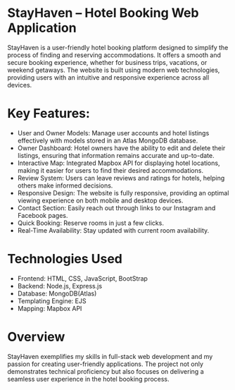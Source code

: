 # StayHaven – Hotel Booking Web Application

StayHaven is a user-friendly hotel booking platform designed to simplify the process of finding and reserving accommodations. It offers a smooth and secure booking experience, whether for business trips, vacations, or weekend getaways. The website is built using modern web technologies, providing users with an intuitive and responsive experience across all devices.

# Key Features:
- User and Owner Models: Manage user accounts and hotel listings effectively with models stored in an Atlas MongoDB database.
- Owner Dashboard: Hotel owners have the ability to edit and delete their listings, ensuring that information remains accurate and up-to-date.
- Interactive Map: Integrated Mapbox API for displaying hotel locations, making it easier for users to find their desired accommodations.
- Review System: Users can leave reviews and ratings for hotels, helping others make informed decisions.
- Responsive Design: The website is fully responsive, providing an optimal viewing experience on both mobile and desktop devices.
- Contact Section: Easily reach out through links to our Instagram and Facebook pages.
- Quick Booking: Reserve rooms in just a few clicks.
- Real-Time Availability: Stay updated with current room availability.


# Technologies Used 
- Frontend: HTML, CSS, JavaScript, BootStrap
- Backend: Node.js, Express.js
- Database: MongoDB(Atlas)
- Templating Engine: EJS
- Mapping: Mapbox API

# Overview
StayHaven exemplifies my skills in full-stack web development and my passion for creating user-friendly applications. The project not only demonstrates technical proficiency but also focuses on delivering a seamless user experience in the hotel booking process.